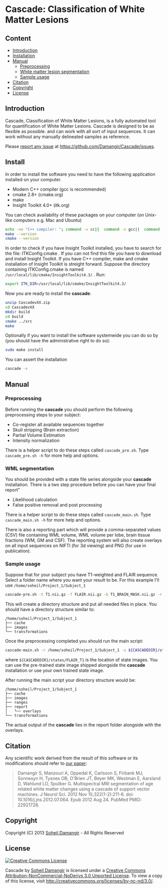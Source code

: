 Cascade: Classification of White Matter Lesions
=======

Content
-------
* [Introduction](#introduction)
* [Installation](#install)
* [Manual](#manual)
  * [Preprocessing](#preprocessing)
  * [White matter lesion segmentation](#wml-segmentation)
  * [Sample usage](#sample-usage)
* [Citation](#citation)
* [Copyright](#copyright)
* [License](#license)


Introduction
-------
Cascade, Classification of White Matter Lesions, is a fully automated tool for quantification of White Matter Lesions. Cascade is designed to be as flexible as possible. and can work with all sort of input sequences. It can work without any manually delineated samples as reference.

Please [report any issue](https://github.com/Damangir/Cascade/issues) at https://github.com/Damangir/Cascade/issues.

Install
-------
In order to install the software you need to have the following application installed on your computer.

 * Modern C++ compiler (gcc is recommended)
 * cmake 2.8+ (cmake.org)
 * make
 * Insight Toolkit 4.0+ (itk.org)

You can check availability of these packages on your computer (on Unix-like computers e.g. Mac and Ubuntu)
```bash
echo -ne "C++ compiler: "; command -v cc||  command -v gcc||  command -v clang||  command -v c++||  echo "No C++ compiler found"
make --version
cmake --version
```

In order to check if you have Insight Toolkit installed, you have to search for the file: ITKConfig.cmake . If you can not find this file
you have to download and install Insight Toolkit. If you have C++ compiler, make and cmake installation of Insight Toolkit is streight
forward. Suppose the directory containing ITKConfig.cmake is named `/usr/local/lib/cmake/InsightToolkit4.3/` . Run:

```bash
export ITK_DIR=/usr/local/lib/cmake/InsightToolkit4.3/
```

Now you are ready to install the **cascade**:

```bash
unzip CascadevXX.zip
cd CascadevXX
mkdir build
cd build
cmake ../src
make
```

Optionally if you want to install the software systemwide you can do so by (you should have the administrative right to do so):

```bash
sudo make install
```

You can assert the installation

```bash
cascade -v
```

Manual
-------

### Preprocessing
Before running the **cascade** you should perform the following preprocessing steps to your subject:

 * Co-register all available sequences together
 * Skull stripping (Brain extraction)
 * Partial Volume Estimation
 * Intensity normalization

There is a helper script to do these steps called `cascade_pre.sh`. Type `cascade_pre.sh -h` for more help and options.

### WML segmentation
You should be provided with a state file series alongside your **cascade** installation. There is a two step procedure before you can have your final report"

 * Likelihood calculation
 * False positive removal and post processing

There is a helper script to do these steps called `cascade_main.sh`. Type `cascade_main.sh -h` for more help and options.

There is also a reporting part which will provide a comma-separated values (CSV) file containing WML volume, WML volume per lobe, brain tissue fractions (WM, GM and CSF). The reporting system will also create overlays on all input sequences on NIFTI (for 3d viewing) and PNG (for use in publication).


### Sample usage
Suppose that for your subject you have T1-weighted and FLAIR sequence. Select a folder name where you want your result to be. For this example I'll use `/home/soheil/Project_1/Subject_1`

```bash
cascade-pre.sh -t T1.nii.gz -f FLAIR.nii.gz -b T1_BRAIN_MASK.nii.gz -r /home/soheil/Project_1/Subject_1
```

This will create a directory structure and put all needed files in place. You should have a directory structure similar to:

```
/home/soheil/Project_1/Subject_1
├── cache
├── images
└── transformations
```

Once the preprocessing completed you should run the main script:

```bash
cascade-main.sh -r /home/soheil/Project_1/Subject_1 -s ${CASCADEDIR}/states/FLAIR_T1
```

where `${CASCADEDIR}/states/FLAIR_T1` is the location of state images. You can use the pre-trained state image shipped alongside the **cascade** installation or use your own trained state image.

After running the main script your directory structure would be:

```
/home/soheil/Project_1/Subject_1
├── cache
├── images
├── ranges
├── report
│   └── overlays
└── transformations
```

The actual output of the **cascade** lies in the report folder alongside with the overlays.

Citation
-------
Any scientific work derived from the result of this software or its modifications should refer to [our paper](http://www.ncbi.nlm.nih.gov/pubmed/22921728):

> Damangir S, Manzouri A, Oppedal K, Carlsson S, Firbank MJ, Sonnesyn H, Tysnes OB, O'Brien JT, Beyer MK, Westman E, Aarsland D, Wahlund LO, Spulber G. Multispectral MRI segmentation of age related white matter changes using a cascade of support vector machines. J Neurol Sci. 2012 Nov 15;322(1-2):211-6. doi: 10.1016/j.jns.2012.07.064. Epub 2012 Aug 24. PubMed PMID: 22921728.

Copyright
-------
Copyright (C) 2013 [Soheil Damangir](http://www.linkedin.com/in/soheildamangir) - All Rights Reserved

License
-------
[![Creative Commons License](https://raw.github.com/Damangir/Cascade/master/license.png "Creative Commons License")](http://creativecommons.org/licenses/by-nc-nd/3.0/)

Cascade by [Soheil Damangir](http://www.linkedin.com/in/soheildamangir) is licensed under a [Creative Commons Attribution-NonCommercial-NoDerivs 3.0 Unported License](http://creativecommons.org/licenses/by-nc-nd/3.0/).
To view a copy of this license, visit http://creativecommons.org/licenses/by-nc-nd/3.0/.

